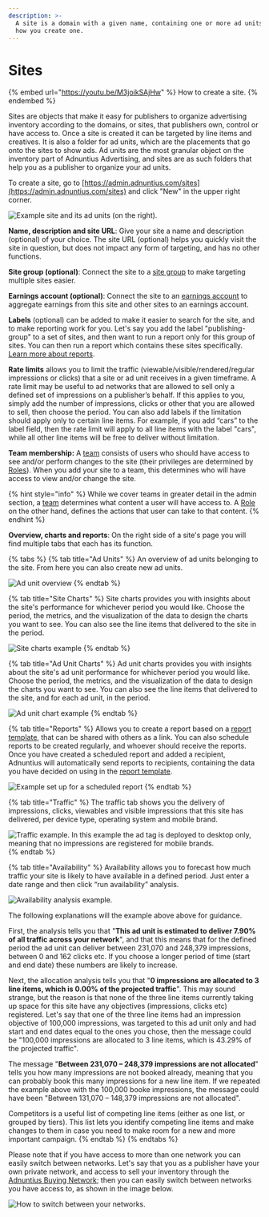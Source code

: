 ```yaml
---
description: >-
  A site is a domain with a given name, containing one or more ad units. Here is
  how you create one.
---
```


# Sites

{% embed url="https://youtu.be/M3joikSAjHw" %}
How to create a site.
{% endembed %}

Sites are objects that make it easy for publishers to organize advertising inventory according to the domains, or sites, that publishers own, control or have access to. Once a site is created it can be targeted by line items and creatives. It is also a folder for ad units, which are the placements that go onto the sites to show ads. Ad units are the most granular object on the inventory part of Adnuntius Advertising, and sites are as such folders that help you as a publisher to organize your ad units.

To create a site, go to [https://admin.adnuntius.com/sites](https://admin.adnuntius.com/sites) and click "New" in the upper right corner.

![Example site and its ad units (on the right).](../../../.gitbook/assets/201811-advertising-site.png)

**Name, description and site URL**: Give your site a name and description (optional) of your choice. The site URL (optional) helps you quickly visit the site in question, but does not impact any form of targeting, and has no other functions.

**Site group (optional)**: Connect the site to a [site group](site-groups.md) to make targeting multiple sites easier.&#x20;

**Earnings account (optional)**: Connect the site to an [earnings account](earnings-accounts.md) to aggregate earnings from this site and other sites to an earnings account.&#x20;

**Labels** (optional) can be added to make it easier to search for the site, and to make reporting work for you. Let's say you add the label "publishing-group" to a set of sites, and then want to run a report only for this group of sites. You can then run a report which contains these sites specifically. [Learn more about reports](../reports/publishing-queries.md).

**Rate limits** allows you to limit the traffic (viewable/visible/rendered/regular impressions or clicks) that a site or ad unit receives in a given timeframe. A rate limit may be useful to ad networks that are allowed to sell only a defined set of impressions on a publisher’s behalf. If this applies to you, simply add the number of impressions, clicks or other that you are allowed to sell, then choose the period. You can also add labels if the limitation should apply only to certain line items. For example, if you add “cars” to the label field, then the rate limit will apply to all line items with the label "cars", while all other line items will be free to deliver without limitation. &#x20;

**Team membership:** A [team](../admin/users-teams-and-roles.md) consists of users who should have access to see and/or perform changes to the site (their privileges are determined by [Roles](../admin/users-teams-and-roles.md)). When you add your site to a team, this determines who will have access to view and/or change the site.

{% hint style="info" %}
While we cover teams in greater detail in the admin section, a [team](../admin/users-teams-and-roles.md) determines what content a user will have access to. A [Role ](../admin/users-teams-and-roles.md)on the other hand, defines the actions that user can take to that content.&#x20;
{% endhint %}

**Overview, charts and reports**: On the right side of a site's page you will find multiple tabs that each has its function.&#x20;

{% tabs %}
{% tab title="Ad Units" %}
An overview of ad units belonging to the site. From here you can also create new ad units.&#x20;

![Ad unit overview](../../../.gitbook/assets/201811-inventory-site-ad-unit-overview.png)
{% endtab %}

{% tab title="Site Charts" %}
Site charts provides you with insights about the site's performance for whichever period you would like. Choose the period, the metrics, and the visualization of the data to design the charts you want to see. You can also see the line items that delivered to the site in the period.&#x20;

![Site charts example](../../../.gitbook/assets/201811-inventory-site-site-charts.png)
{% endtab %}

{% tab title="Ad Unit Charts" %}
Ad unit charts provides you with insights about the site's ad unit performance for whichever period you would like. Choose the period, the metrics, and the visualization of the data to design the charts you want to see. You can also see the line items that delivered to the site, and for each ad unit, in the period.

![Ad unit chart example](../../../.gitbook/assets/201811-inventory-site-ad-unit-charts.png)
{% endtab %}

{% tab title="Reports" %}
Allows you to create a report based on a [report template](../reports/reports-templates-and-schedules.md), that can be shared with others as a link. You can also schedule reports to be created regularly, and whoever should receive the reports. Once you have created a scheduled report and added a recipient, Adnuntius will automatically send reports to recipients, containing the data you have decided on using in the [report template](../reports/reports-templates-and-schedules.md).&#x20;

![Example set up for a scheduled report](../../../.gitbook/assets/201811-inventory-site-report-scheduler.png)
{% endtab %}

{% tab title="Traffic" %}
The traffic tab shows you the delivery of impressions, clicks, viewables and visible impressions that this site has delivered, per device type, operating system and mobile brand.&#x20;

![Traffic example. In this example the ad tag is deployed to desktop only, meaning that no impressions are registered for mobile brands.](../../../.gitbook/assets/202003-ad-units-traffic-tab.png)
{% endtab %}

{% tab title="Availability" %}
Availability allows you to forecast how much traffic your site is likely to have available in a defined period. Just enter a date range and then click “run availability” analysis.&#x20;

![Availability analysis example. ](../../../.gitbook/assets/202003-ad-units-availability-tab.png)

The following explanations will the example above above for guidance.&#x20;

First, the analysis tells you that "**This ad unit is estimated to deliver 7.90% of all traffic across your network**", and that this means that for the defined period the ad unit can deliver between 231,070 and 248,379 impressions, between 0 and 162 clicks etc. If you choose a longer period of time (start and end date) these numbers are likely to increase.&#x20;

Next, the allocation analysis tells you that "**0 impressions are allocated to 3 line items, which is 0.00% of the projected traffic**". This may sound strange, but the reason is that none of the three line items currently taking up space for this site have any objectives (impressions, clicks etc) registered. Let's say that one of the three line items had an impression objective of 100,000 impressions, was targeted to this ad unit only and had start and end dates equal to the ones you chose, then the message could be "100,000 impressions are allocated to 3 line items, which is 43.29% of the projected traffic".

The message "**Between 231,070 – 248,379 impressions are not allocated**" tells you how many impressions are not booked already, meaning that you can probably book this many impressions for a new line item. If we repeated the example above with the 100,000 booke impressions, the message could have been "Between 131,070 – 148,379 impressions are not allocated".&#x20;

Competitors is a useful list of competing line items (either as one list, or grouped by tiers). This list lets you identify competing line items and make changes to them in case you need to make room for a new and more important campaign.
{% endtab %}
{% endtabs %}

Please note that if you have access to more than one network you can easily switch between networks. Let's say that you as a publisher have your own private network, and access to sell your inventory through the [Adnuntius Buying Network](../../../onboarding-guides/adnuntius-buying-network/); then you can easily switch between networks you have access to, as shown in the image below.&#x20;

![How to switch between your networks.](../../../.gitbook/assets/202003-switching-networks.gif)
